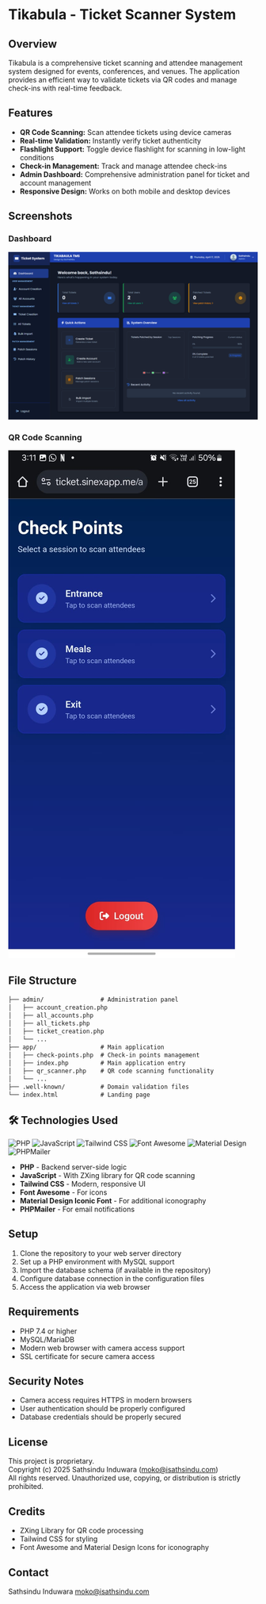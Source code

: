 # Tikabula - Ticket Scanner System

## Overview
Tikabula is a comprehensive ticket scanning and attendee management system designed for events, conferences, and venues. The application provides an efficient way to validate tickets via QR codes and manage check-ins with real-time feedback.

## Features
- **QR Code Scanning:** Scan attendee tickets using device cameras
- **Real-time Validation:** Instantly verify ticket authenticity
- **Flashlight Support:** Toggle device flashlight for scanning in low-light conditions
- **Check-in Management:** Track and manage attendee check-ins
- **Admin Dashboard:** Comprehensive administration panel for ticket and account management
- **Responsive Design:** Works on both mobile and desktop devices

## Screenshots

### Dashboard
![Dashboard Screenshot](screenshots/dashboard.png)

### QR Code Scanning
![QR Code Scanning Screenshot](screenshots/qr_scanning.png)


## File Structure
```
├── admin/                # Administration panel
│   ├── account_creation.php
│   ├── all_accounts.php
│   ├── all_tickets.php
│   ├── ticket_creation.php
│   └── ...
├── app/                  # Main application
│   ├── check-points.php  # Check-in points management
│   ├── index.php         # Main application entry
│   ├── qr_scanner.php    # QR code scanning functionality
│   └── ...
├── .well-known/          # Domain validation files
└── index.html            # Landing page
```

## 🛠️ Technologies Used

![PHP](https://img.shields.io/badge/Language-PHP-blue)
![JavaScript](https://img.shields.io/badge/Language-JavaScript-yellow)
![Tailwind CSS](https://img.shields.io/badge/Framework-Tailwind_CSS-blue)
![Font Awesome](https://img.shields.io/badge/Icons-Font_Awesome-lightgrey)
![Material Design](https://img.shields.io/badge/Icons-Material_Design-lightblue)
![PHPMailer](https://img.shields.io/badge/Email-PHPMailer-green)

- **PHP** - Backend server-side logic
- **JavaScript** - With ZXing library for QR code scanning
- **Tailwind CSS** - Modern, responsive UI
- **Font Awesome** - For icons
- **Material Design Iconic Font** - For additional iconography
- **PHPMailer** - For email notifications

## Setup
1. Clone the repository to your web server directory
2. Set up a PHP environment with MySQL support
3. Import the database schema (if available in the repository)
4. Configure database connection in the configuration files
5. Access the application via web browser

## Requirements
- PHP 7.4 or higher
- MySQL/MariaDB
- Modern web browser with camera access support
- SSL certificate for secure camera access

## Security Notes
- Camera access requires HTTPS in modern browsers
- User authentication should be properly configured
- Database credentials should be properly secured

## License
This project is proprietary.  
Copyright (c) 2025 Sathsindu Induwara (moko@isathsindu.com)  
All rights reserved. Unauthorized use, copying, or distribution is strictly prohibited.

## Credits
- ZXing Library for QR code processing
- Tailwind CSS for styling
- Font Awesome and Material Design Icons for iconography

## Contact
Sathsindu Induwara
moko@isathsindu.com  
